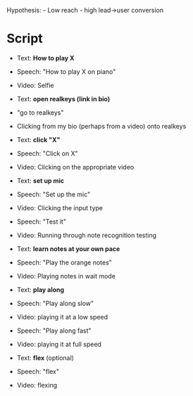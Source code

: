 Hypothesis:
    - Low reach
    - high lead->user conversion

# Script

- Text: **How to play X**
- Speech: "How to play X on piano"
- Video: Selfie

- Text: **open realkeys (link in bio)**
- "go to realkeys"
- Clicking from my bio (perhaps from a video) onto realkeys

- Text: **click "X"**
- Speech: "Click on X" 
- Video: Clicking on the appropriate video

- Text: **set up mic**
- Speech: "Set up the mic"
- Video: Clicking the input type
- Speech: "Test it"
- Video: Running through note recognition testing

- Text: **learn notes at your own pace**
- Speech: "Play the orange notes"
- Video: Playing notes in wait mode

- Text: **play along**
- Speech: "Play along slow"
- Video: playing it at a low speed

- Speech: "Play along fast"
- Video: playing it at full speed

- Text: **flex** (optional)
- Speech: "flex"
- Video: flexing